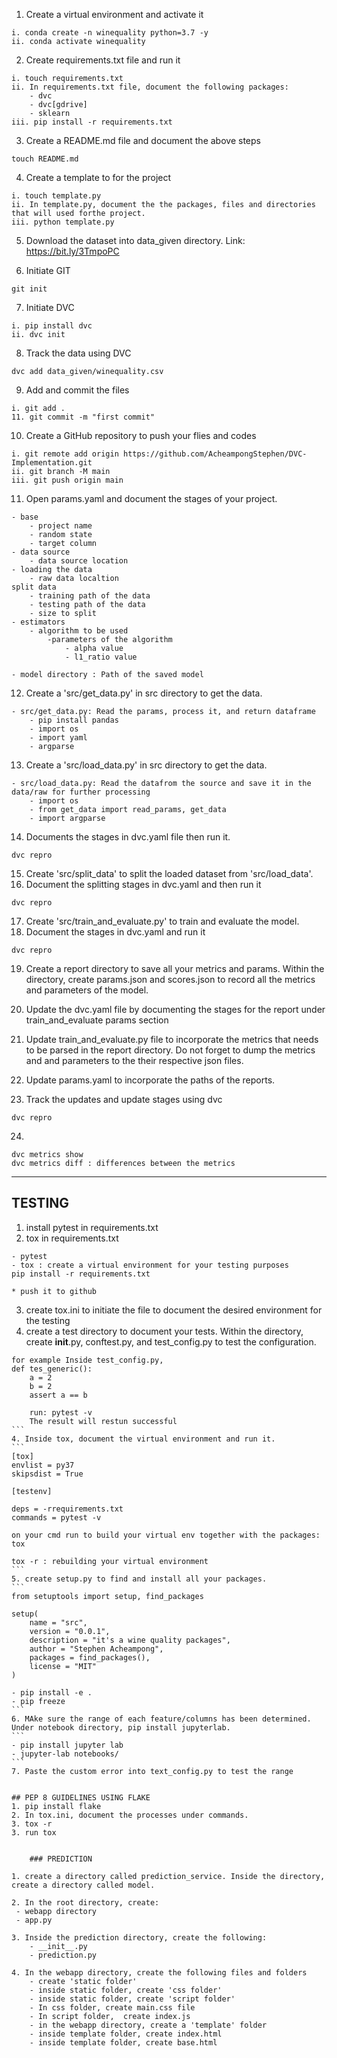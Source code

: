 1. Create a virtual environment and activate it
```
i. conda create -n winequality python=3.7 -y
ii. conda activate winequality
```
2. Create requirements.txt file and run it
```
i. touch requirements.txt
ii. In requirements.txt file, document the following packages:
    - dvc
    - dvc[gdrive]
    - sklearn
iii. pip install -r requirements.txt
```
3. Create a README.md file and document the above steps
```
touch README.md
``` 
4. Create a template to for the project
```
i. touch template.py
ii. In template.py, document the the packages, files and directories that will used forthe project.
iii. python template.py
```
5. Download the dataset into data_given directory. Link: https://bit.ly/3TmpoPC

6. Initiate GIT
```
git init
```
7. Initiate DVC
```
i. pip install dvc
ii. dvc init
```
8. Track the data using DVC
```
dvc add data_given/winequality.csv
```
9. Add and commit the files
```
i. git add .
11. git commit -m "first commit"
```
10. Create a GitHub repository to push your flies and codes
```
i. git remote add origin https://github.com/AcheampongStephen/DVC-Implementation.git
ii. git branch -M main
iii. git push origin main
```
11. Open params.yaml and document the stages of your project.
```
- base
    - project name
    - random state
    - target column
- data source
    - data source location
- loading the data
    - raw data localtion
split data
    - training path of the data
    - testing path of the data
    - size to split
- estimators
    - algorithm to be used
        -parameters of the algorithm
            - alpha value
            - l1_ratio value

- model directory : Path of the saved model
```

12. Create a 'src/get_data.py' in src directory to get the data.
```
- src/get_data.py: Read the params, process it, and return dataframe
    - pip install pandas
    - import os
    - import yaml
    - argparse
```
13. Create a 'src/load_data.py' in src directory to get the data.
```
- src/load_data.py: Read the datafrom the source and save it in the data/raw for further processing
    - import os
    - from get_data import read_params, get_data
    - import argparse
```
14. Documents the stages in dvc.yaml file then run it.
```
dvc repro
```
15. Create 'src/split_data' to split the loaded dataset from 'src/load_data'.
16. Document the splitting stages in dvc.yaml and then run it
```
dvc repro
```
17. Create 'src/train_and_evaluate.py' to train and evaluate the model.
18. Document the stages in dvc.yaml and run it
```
dvc repro
```
19. Create a report directory to save all your metrics and params. Within the directory, create params.json and scores.json to record all the metrics and parameters of the model.

20. Update the dvc.yaml file by documenting the stages for the report under train_and_evaluate params section

21. Update train_and_evaluate.py file to incorporate the metrics that needs to be parsed in the report directory. Do not forget to dump the metrics and and parameters to the their respective json files.

22. Update params.yaml to incorporate the paths of the reports.

23. Track the updates and update stages using dvc
```
dvc repro
```
24.
```
dvc metrics show
dvc metrics diff : differences between the metrics
```



********************************************************************

## TESTING
1. install pytest in requirements.txt
2. tox in requirements.txt
```
- pytest
- tox : create a virtual environment for your testing purposes
pip install -r requirements.txt

* push it to github
```
3. create tox.ini to initiate the file to document the desired environment for the testing
4. create a test directory to document your tests. Within the directory, create __init__.py, conftest.py, and test_config.py to test the configuration.
````
for example Inside test_config.py,
def tes_generic():
    a = 2
    b = 2
    assert a == b

    run: pytest -v
    The result will restun successful
```
4. Inside tox, document the virtual environment and run it.
```
[tox]
envlist = py37
skipsdist = True

[testenv]

deps = -rrequirements.txt
commands = pytest -v

on your cmd run to build your virtual env together with the packages: tox 

tox -r : rebuilding your virtual environment
```
5. create setup.py to find and install all your packages.
```
from setuptools import setup, find_packages

setup(
    name = "src",
    version = "0.0.1",
    description = "it's a wine quality packages",
    author = "Stephen Acheampong",
    packages = find_packages(),
    license = "MIT"
)

- pip install -e .
- pip freeze
```
6. MAke sure the range of each feature/columns has been determined. Under notebook directory, pip install jupyterlab.
```
- pip install jupyter lab
- jupyter-lab notebooks/
```
7. Paste the custom error into text_config.py to test the range


## PEP 8 GUIDELINES USING FLAKE
1. pip install flake
2. In tox.ini, document the processes under commands.
3. tox -r
3. run tox


    ### PREDICTION

1. create a directory called prediction_service. Inside the directory, create a directory called model.

2. In the root directory, create:
 - webapp directory
 - app.py

3. Inside the prediction directory, create the following:
    - __init__.py
    - prediction.py

4. In the webapp directory, create the following files and folders
    - create 'static folder'
    - inside static folder, create 'css folder'
    - inside static folder, create 'script folder'
    - In css folder, create main.css file
    - In script folder,  create index.js
    - in the webapp directory, create a 'template' folder
    - inside template folder, create index.html
    - inside template folder, create base.html